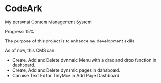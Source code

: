 # CodeArk
My personal Content Management System

Progress: 15%

The purpose of this project is to enhance my development skills.

As of now, this CMS can:
* Create, Add and Delete dynmaic Menu with a drag and drop function in dashboard.
* Create, Add and Delete dynamic pages in dahsboard.
* Can use Text Editor TinyMce in Add Page Dashboard.
